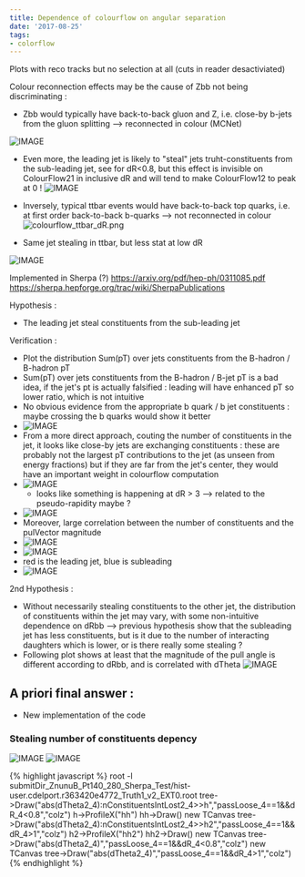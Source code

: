 ```yaml
---
title: Dependence of colourflow on angular separation
date: '2017-08-25'
tags:
- colorflow
---
```

Plots with reco tracks but no selection at all (cuts in reader desactiviated)

Colour reconnection effects may be the cause of Zbb not being discriminating :
* Zbb would typically have back-to-back gluon and Z, i.e. close-by b-jets from the gluon splitting --> reconnected in colour (MCNet)

![IMAGE](/images/q/IMAGE)

* Even more, the leading jet is likely to "steal" jets truht-constituents from the sub-leading jet, see for dR<0.8, but this effect is invisible on ColourFlow21 in inclusive dR and will tend to make ColourFlow12 to peak at 0 !
![IMAGE](/images/q/IMAGE)

* Inversely, typical ttbar events would have back-to-back top quarks, i.e. at first order back-to-back b-quarks --> not reconnected in colour
![colourflow_ttbar_dR.png](/images/q/colourflow_ttbar_dR.png)

* Same jet stealing in ttbar, but less stat at low dR

![IMAGE](/images/q/IMAGE)

Implemented in Sherpa (?)
https://arxiv.org/pdf/hep-ph/0311085.pdf
https://sherpa.hepforge.org/trac/wiki/SherpaPublications

Hypothesis :
* The leading jet steal constituents from the sub-leading jet

Verification :
* Plot the distribution Sum(pT) over jets constituents from the B-hadron / B-hadron pT
* Sum(pT) over jets constituents from the B-hadron / B-jet pT is a bad idea, if the jet's pt is actually falsified : leading will have enhanced pT so lower ratio, which is not intuitive
* No obvious evidence from the appropriate b quark / b jet constituents : maybe crossing the b quarks would show it better 
* ![IMAGE](/images/q/IMAGE)
* From a more direct approach, couting the number of constituents in the jet, it looks like close-by jets are exchanging constituents : these are probably not the largest pT contributions to the jet (as unseen from energy fractions) but if they are far from the jet's center, they would have an important weight in colourflow computation
* ![IMAGE](/images/q/IMAGE)
  * looks like something is happening at dR > 3 --> related to the pseudo-rapidity maybe ?
* ![IMAGE](/images/q/IMAGE)
* Moreover, large correlation between the number of constituents and the pulVector magnitude
* ![IMAGE](/images/q/IMAGE)
* ![IMAGE](/images/q/IMAGE)
* red is the leading jet, blue is subleading
* ![IMAGE](/images/q/IMAGE)

2nd Hypothesis :
* Without necessarily stealing constituents to the other jet, the distribution of constituents within the jet may vary, with some non-intuitive dependence on dRbb --> previous hypothesis show that the subleading jet has less constituents, but is it due to the number of interacting daughters which is lower, or is there really some stealing ?
* Following plot shows at least that the magnitude of the pull angle is different according to dRbb, and is correlated with dTheta
![IMAGE](/images/q/IMAGE)

## A priori final answer :
* New implementation of the code

### Stealing number of constituents depency
![IMAGE](/images/q/IMAGE)
![IMAGE](/images/q/IMAGE)

{% highlight javascript %}
root -l submitDir_ZnunuB_Pt140_280_Sherpa_Test/hist-user.cdelport.r363420e4772_Truth1_v2_EXT0.root 
tree->Draw("abs(dTheta2_4):nConstituentsIntLost2_4>>h","passLoose_4==1&&dR_4<0.8","colz")
h->ProfileX("hh")
hh->Draw()
new TCanvas
tree->Draw("abs(dTheta2_4):nConstituentsIntLost2_4>>h2","passLoose_4==1&&dR_4>1","colz")
h2->ProfileX("hh2")
hh2->Draw()
new TCanvas
tree->Draw("abs(dTheta2_4)","passLoose_4==1&&dR_4<0.8","colz")
new TCanvas
tree->Draw("abs(dTheta2_4)","passLoose_4==1&&dR_4>1","colz")
{% endhighlight %}

